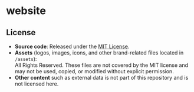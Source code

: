 # website

## License

- **Source code**: Released under the [MIT License](./LICENSE).  
- **Assets** (logos, images, icons, and other brand-related files located in `/assets`):  
  All Rights Reserved. These files are not covered by the MIT license and may not be used, copied, or modified without explicit permission.  
- **Other content** such as external data is not part of this repository and is not licensed here.
